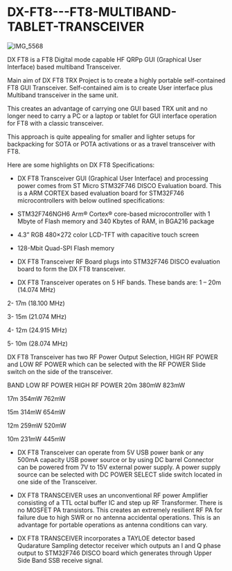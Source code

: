 # DX-FT8---FT8-MULTIBAND-TABLET-TRANSCEIVER

![IMG_5568](https://github.com/user-attachments/assets/4db14f59-7d77-43b2-ba8d-116dba856e28)

DX FT8 is a FT8 Digital mode capable HF QRPp GUI (Graphical User Interface) based multiband Transceiver.  

Main aim of DX FT8 TRX Project is to create a highly portable self-contained FT8 GUI Transceiver. Self-contained aim is to create User interface plus Multiband transceiver in the same unit. 

This creates an advantage of carrying one GUI based TRX unit and no longer need to carry a PC or a laptop or tablet for GUI interface operation for FT8 with a classic transceiver. 

This approach is quite appealing for smaller and lighter setups for backpacking for SOTA or POTA activations or as a travel transceiver with FT8.  

Here are some highlights on DX FT8 Specifications:

-	DX FT8 Transceiver GUI (Graphical User Interface) and processing power comes from ST Micro STM32F746 DISCO Evaluation board. This is a ARM CORTEX based evaluation board for STM32F746 microcontrollers with below outlined specifications: 

-	STM32F746NGH6 Arm® Cortex® core-based microcontroller with 1 Mbyte of Flash memory and 340 Kbytes of RAM, in BGA216 package 

-	4.3” RGB 480×272 color LCD-TFT with capacitive touch screen 

-	128-Mbit Quad-SPI Flash memory
 
-	DX FT8 Transceiver RF Board plugs into STM32F746 DISCO evaluation board to form the DX FT8 transceiver. 

-	DX FT8 Transceiver operates on 5 HF bands. These bands are:
1 – 20m (14.074 MHz)

2- 17m (18.100 MHz)

3- 15m (21.074 MHz)

4- 12m (24.915 MHz)

5- 10m (28.074 MHz)

DX FT8 Transceiver has two RF Power Output Selection, HIGH RF POWER and LOW RF POWER which can be selected with the RF POWER Slide switch on the side of the transceiver.

BAND	LOW RF POWER	HIGH RF POWER
20m	380mW	823mW

17m	354mW	762mW

15m	314mW	654mW

12m	259mW	520mW

10m	231mW	445mW

-	DX FT8 Transceiver can operate from 5V USB power bank or any 500mA capacity USB power source or by using DC barrel Connector can be powered from 7V to 15V external power supply. A power supply source can be selected with DC POWER SELECT slide switch located in one side of the Transceiver. 

-	DX FT8 TRANSCEIVER uses an unconventional RF power Amplifier consisting of a TTL octal buffer IC and step up RF Transformer. There is no MOSFET PA transistors. This creates an extremely resilient RF PA for failure due to high SWR or no antenna accidental operations.  This is an advantage for portable operations as antenna conditions can vary.

-	DX FT8 TRANSCEIVER incorporates a TAYLOE detector based Qudarature Sampling detector receiver which outputs an I and Q phase output to STM32F746 DISCO board which generates through Upper Side Band SSB receive signal.


